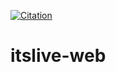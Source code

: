 [![Citation](https://zenodo.org/badge/481708732.svg)](https://doi.org/10.5281/zenodo.16972361)

# itslive-web
